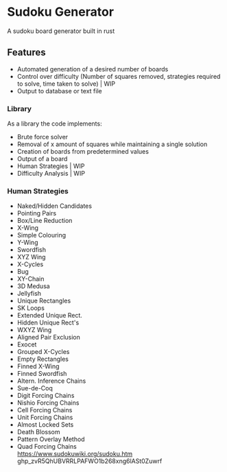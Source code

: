 # Sudoku Generator

A sudoku board generator built in rust

## Features

- Automated generation of a desired number of boards 
- Control over difficulty (Number of squares removed, strategies required to solve, time taken to solve) | WIP
- Output to database or text file

### Library
As a library the code implements:

- Brute force solver
- Removal of x amount of squares while maintaining a single solution
- Creation of boards from predetermined values
- Output of a board 
- Human Strategies | WIP
- Difficulty Analysis | WIP

### Human Strategies 
- Naked/Hidden Candidates
- Pointing Pairs 
- Box/Line Reduction
- X-Wing
- Simple Colouring
- Y-Wing
- Swordfish
- XYZ Wing 
- X-Cycles
- Bug
- XY-Chain
- 3D Medusa
- Jellyfish
- Unique Rectangles
- SK Loops
- Extended Unique Rect.		 
- Hidden Unique Rect's		 
- WXYZ Wing		 
- Aligned Pair Exclusion		 
- Exocet		 
- Grouped X-Cycles		 
- Empty Rectangles		 
- Finned X-Wing		 
- Finned Swordfish		 
- Altern. Inference Chains	 
- Sue-de-Coq		 
- Digit Forcing Chains		 
- Nishio Forcing Chains	 
- Cell Forcing Chains		 
- Unit Forcing Chains		 
- Almost Locked Sets		 
- Death Blossom		 
- Pattern Overlay Method		 
- Quad Forcing Chains	
https://www.sudokuwiki.org/sudoku.htm	 
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

